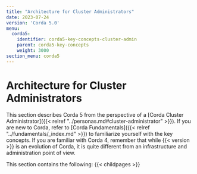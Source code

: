 ```yaml
---
title: "Architecture for Cluster Administrators"
date: 2023-07-24
version: 'Corda 5.0'
menu:
  corda5:
    identifier: corda5-key-concepts-cluster-admin
    parent: corda5-key-concepts
    weight: 3000
section_menu: corda5
---
```


# Architecture for Cluster Administrators

This section describes Corda 5 from the perspective of a [Corda Cluster Administrator]({{< relref "../personas.md#cluster-administrator" >}}). If you are new to Corda, refer to [Corda Fundamentals]({{< relref "../fundamentals/_index.md" >}}) to familiarize yourself with the key concepts. If you are familiar with Corda 4, remember that while {{< version >}} is an evolution of Corda, it is quite different from an infrastructure and administration point of view.

This section contains the following:
{{< childpages >}}